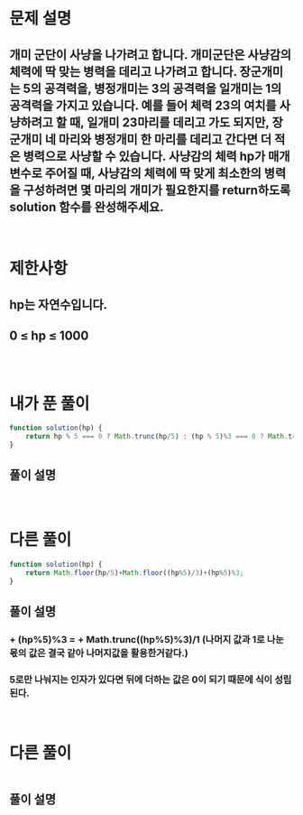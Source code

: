 # 문제 설명
## 개미 군단이 사냥을 나가려고 합니다. 개미군단은 사냥감의 체력에 딱 맞는 병력을 데리고 나가려고 합니다. 장군개미는 5의 공격력을, 병정개미는 3의 공격력을 일개미는 1의 공격력을 가지고 있습니다. 예를 들어 체력 23의 여치를 사냥하려고 할 때, 일개미 23마리를 데리고 가도 되지만, 장군개미 네 마리와 병정개미 한 마리를 데리고 간다면 더 적은 병력으로 사냥할 수 있습니다. 사냥감의 체력 hp가 매개변수로 주어질 때, 사냥감의 체력에 딱 맞게 최소한의 병력을 구성하려면 몇 마리의 개미가 필요한지를 return하도록 solution 함수를 완성해주세요.

<br>

# 제한사항
## hp는 자연수입니다.
## 0 ≤ hp ≤ 1000
## 
## 

<br>

# 내가 푼 풀이

```js
function solution(hp) {
    return hp % 5 === 0 ? Math.trunc(hp/5) : (hp % 5)%3 === 0 ? Math.trunc((hp/5) + ((hp%5)/3)) : Math.trunc((hp/5) + Math.trunc((hp%5)/3) + Math.trunc((hp%5)%3)/1)
}
```
## 풀이 설명
###

<br>

# 다른 풀이

```js
function solution(hp) {
    return Math.floor(hp/5)+Math.floor((hp%5)/3)+(hp%5)%3;
}
```
## 풀이 설명
### + (hp%5)%3 = + Math.trunc((hp%5)%3)/1 (나머지 값과 1로 나눈 몫의 값은 결국 같아 나머지값을 활용한거같다.)
### 5로만 나눠지는 인자가 있다면 뒤에 더하는 값은 0이 되기 때문에 식이 성립된다.

<br>

# 다른 풀이

```js

```
## 풀이 설명
###